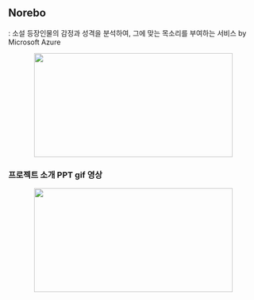 ## Norebo
: 소설 등장인물의 감정과 성격을 분석하여, 그에 맞는 목소리를 부여하는 서비스 by Microsoft Azure

<p align="center"><img src = "https://github.com/sinnybb/tts_norebo/assets/153700515/f085aa6e-107b-454a-8a58-12cb9bc54f4e" width="400" height="210"/></p>

### 프로젝트 소개 PPT gif 영상
<p align="center"><img src = "![norebo프로젝트발표](https://github.com/sinnybb/tts_norebo/assets/153700515/7e368df8-da5c-4f7b-9862-604d7cac6856)" width="400" height="210"/></p>
